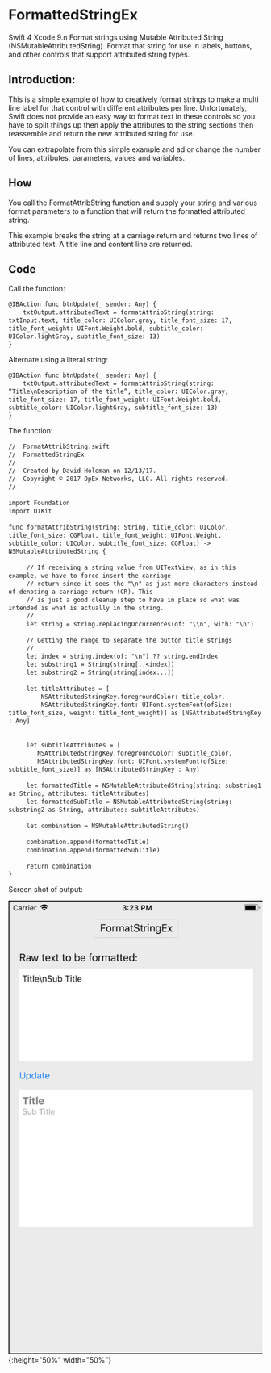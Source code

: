# FormattedStringEx

Swift 4 Xcode 9.n Format strings using Mutable Attributed String (NSMutableAttributedString).
Format that string for use in labels, buttons, and other controls that support attributed string types.

## Introduction:
This is a simple example of how to creatively format strings to make a multi line label for that control with different attributes per line.  Unfortunately, Swift does not provide an easy way to format text in these controls so you have to split things up then apply the attributes to the string sections then reassemble and return the new attributed string for use.  

You can extrapolate from this simple example and ad or change the number of lines, attributes, parameters, values and variables.

## How
You call the FormatAttribString function and supply your string and various format parameters to a function that will return the formatted attributed string.

This example breaks the string at a carriage return and returns two lines of attributed text.  A title line and content line are returned.

## Code

Call the function:

    @IBAction func btnUpdate(_ sender: Any) {
        txtOutput.attributedText = formatAttribString(string: txtInput.text, title_color: UIColor.gray, title_font_size: 17, title_font_weight: UIFont.Weight.bold, subtitle_color: UIColor.lightGray, subtitle_font_size: 13)
    }

Alternate using a literal string:

    @IBAction func btnUpdate(_ sender: Any) {
        txtOutput.attributedText = formatAttribString(string: “Title\nDescription of the title”, title_color: UIColor.gray, title_font_size: 17, title_font_weight: UIFont.Weight.bold, subtitle_color: UIColor.lightGray, subtitle_font_size: 13)
    }

The function:

    //  FormatAttribString.swift
    //  FormattedStringEx
    //
    //  Created by David Holeman on 12/13/17.
    //  Copyright © 2017 OpEx Networks, LLC. All rights reserved.
    //

    import Foundation
    import UIKit

    func formatAttribString(string: String, title_color: UIColor, title_font_size: CGFloat, title_font_weight: UIFont.Weight, subtitle_color: UIColor, subtitle_font_size: CGFloat) -> NSMutableAttributedString {
    
         // If receiving a string value from UITextView, as in this example, we have to force insert the carriage
         // return since it sees the "\n" as just more characters instead of denoting a carriage return (CR). This
         // is just a good cleanup step to have in place so what was intended is what is actually in the string.
         //
         let string = string.replacingOccurrences(of: "\\n", with: "\n")
    
         // Getting the range to separate the button title strings
         //
         let index = string.index(of: "\n") ?? string.endIndex
         let substring1 = String(string[..<index])
         let substring2 = String(string[index...])
    
         let titleAttributes = [
             NSAttributedStringKey.foregroundColor: title_color,
             NSAttributedStringKey.font: UIFont.systemFont(ofSize: title_font_size, weight: title_font_weight)] as [NSAttributedStringKey : Any]
    
    
         let subtitleAttributes = [
            NSAttributedStringKey.foregroundColor: subtitle_color,
            NSAttributedStringKey.font: UIFont.systemFont(ofSize: subtitle_font_size)] as [NSAttributedStringKey : Any]
    
         let formattedTitle = NSMutableAttributedString(string: substring1 as String, attributes: titleAttributes)
         let formattedSubTitle = NSMutableAttributedString(string: substring2 as String, attributes: subtitleAttributes)
    
         let combination = NSMutableAttributedString()
    
         combination.append(formattedTitle)
         combination.append(formattedSubTitle)
   
         return combination
    }

Screen shot of output:  

![image](https://github.com/OpExNetworks/FormattedStringEx/blob/master/FormatAttribString%20Screen%20Shot.png){:height="50%" width="50%"}


